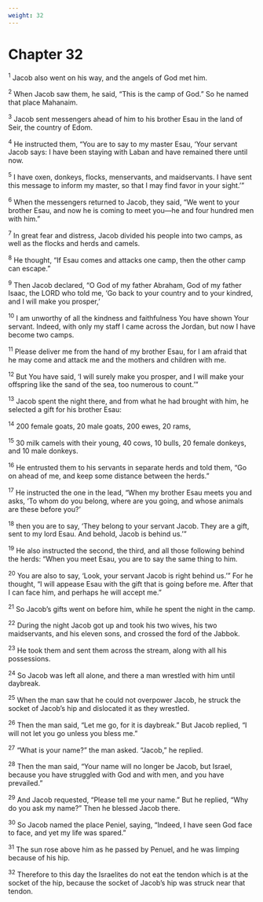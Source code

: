 ```yaml
---
weight: 32
---
```


# Chapter 32

<sup>1</sup> Jacob also went on his way, and the angels of God met him. 

<sup>2</sup> When Jacob saw them, he said, “This is the camp of God.” So he named that place Mahanaim. 

<sup>3</sup> Jacob sent messengers ahead of him to his brother Esau in the land of Seir, the country of Edom. 

<sup>4</sup> He instructed them, “You are to say to my master Esau, ‘Your servant Jacob says: I have been staying with Laban and have remained there until now. 

<sup>5</sup> I have oxen, donkeys, flocks, menservants, and maidservants. I have sent this message to inform my master, so that I may find favor in your sight.’” 

<sup>6</sup> When the messengers returned to Jacob, they said, “We went to your brother Esau, and now he is coming to meet you—he and four hundred men with him.” 

<sup>7</sup> In great fear and distress, Jacob divided his people into two camps, as well as the flocks and herds and camels. 

<sup>8</sup> He thought, “If Esau comes and attacks one camp, then the other camp can escape.” 

<sup>9</sup> Then Jacob declared, “O God of my father Abraham, God of my father Isaac, the LORD who told me, ‘Go back to your country and to your kindred, and I will make you prosper,’ 

<sup>10</sup> I am unworthy of all the kindness and faithfulness You have shown Your servant. Indeed, with only my staff I came across the Jordan, but now I have become two camps. 

<sup>11</sup> Please deliver me from the hand of my brother Esau, for I am afraid that he may come and attack me and the mothers and children with me. 

<sup>12</sup> But You have said, ‘I will surely make you prosper, and I will make your offspring like the sand of the sea, too numerous to count.’” 

<sup>13</sup> Jacob spent the night there, and from what he had brought with him, he selected a gift for his brother Esau: 

<sup>14</sup> 200 female goats, 20 male goats, 200 ewes, 20 rams, 

<sup>15</sup> 30 milk camels with their young, 40 cows, 10 bulls, 20 female donkeys, and 10 male donkeys. 

<sup>16</sup> He entrusted them to his servants in separate herds and told them, “Go on ahead of me, and keep some distance between the herds.” 

<sup>17</sup> He instructed the one in the lead, “When my brother Esau meets you and asks, ‘To whom do you belong, where are you going, and whose animals are these before you?’ 

<sup>18</sup> then you are to say, ‘They belong to your servant Jacob. They are a gift, sent to my lord Esau. And behold, Jacob is behind us.’” 

<sup>19</sup> He also instructed the second, the third, and all those following behind the herds: “When you meet Esau, you are to say the same thing to him. 

<sup>20</sup> You are also to say, ‘Look, your servant Jacob is right behind us.’” For he thought, “I will appease Esau with the gift that is going before me. After that I can face him, and perhaps he will accept me.” 

<sup>21</sup> So Jacob’s gifts went on before him, while he spent the night in the camp. 

<sup>22</sup> During the night Jacob got up and took his two wives, his two maidservants, and his eleven sons, and crossed the ford of the Jabbok. 

<sup>23</sup> He took them and sent them across the stream, along with all his possessions. 

<sup>24</sup> So Jacob was left all alone, and there a man wrestled with him until daybreak. 

<sup>25</sup> When the man saw that he could not overpower Jacob, he struck the socket of Jacob’s hip and dislocated it as they wrestled. 

<sup>26</sup> Then the man said, “Let me go, for it is daybreak.” But Jacob replied, “I will not let you go unless you bless me.” 

<sup>27</sup> “What is your name?” the man asked. “Jacob,” he replied. 

<sup>28</sup> Then the man said, “Your name will no longer be Jacob, but Israel, because you have struggled with God and with men, and you have prevailed.” 

<sup>29</sup> And Jacob requested, “Please tell me your name.” But he replied, “Why do you ask my name?” Then he blessed Jacob there. 

<sup>30</sup> So Jacob named the place Peniel, saying, “Indeed, I have seen God face to face, and yet my life was spared.” 

<sup>31</sup> The sun rose above him as he passed by Penuel, and he was limping because of his hip. 

<sup>32</sup> Therefore to this day the Israelites do not eat the tendon which is at the socket of the hip, because the socket of Jacob’s hip was struck near that tendon. 



